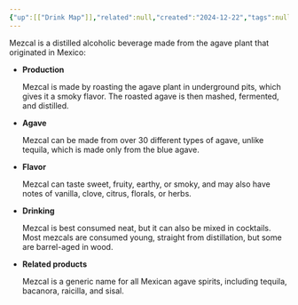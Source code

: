 ```yaml
---
{"up":[["Drink Map"]],"related":null,"created":"2024-12-22","tags":null,"publish":true,"PassFrontmatter":true}
---
```


Mezcal is a distilled alcoholic beverage made from the agave plant that originated in Mexico: 

- **Production**
    
    Mezcal is made by roasting the agave plant in underground pits, which gives it a smoky flavor. The roasted agave is then mashed, fermented, and distilled. 
    

- **Agave**
    
    Mezcal can be made from over 30 different types of agave, unlike tequila, which is made only from the blue agave. 
    

- **Flavor**
    
    Mezcal can taste sweet, fruity, earthy, or smoky, and may also have notes of vanilla, clove, citrus, florals, or herbs. 
    

- **Drinking**
    
    Mezcal is best consumed neat, but it can also be mixed in cocktails. Most mezcals are consumed young, straight from distillation, but some are barrel-aged in wood. 
    

- **Related products**
    
    Mezcal is a generic name for all Mexican agave spirits, including tequila, bacanora, raicilla, and sisal.
